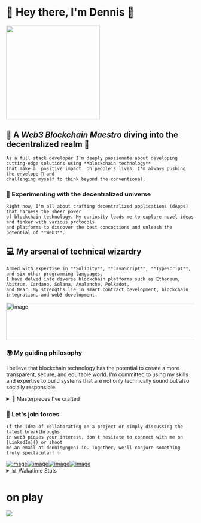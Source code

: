 # 👋 Hey there, I'm Dennis 🚀

<img src="https://media0.giphy.com/media/765ccrAiB0g9z6EApL/giphy.gif?cid=ecf05e474jorlk14iq71lc92cyka3wjgwb9afrndd8fkft4g&rid=giphy.gif&ct=g" width="250" height="250" />

## 🌟 A _Web3 Blockchain Maestro_ diving into the decentralized realm 🌊
```
As a full stack developer I'm deeply passionate about developing cutting-edge solutions using **blockchain technology**
that make a _positive impact_ on people's lives. I'm always pushing the envelope 💌 and 
challenging myself to think beyond the conventional.
```

### 🧪 Experimenting with the decentralized universe
```
Right now, I'm all about crafting decentralized applications (dApps) that harness the sheer power
of blockchain technology. My curiosity leads me to explore novel ideas and tinker with various protocols
and platforms to discover the best concoctions and unleash the potential of **Web3**.
```

## 💻 My arsenal of technical wizardry</summary>
```
Armed with expertise in **Solidity**, **JavaScript**, **TypeScript**, and six other programming languages,
I have delved into diverse blockchain platforms such as Ethereum, Abitrum, Cardano, Solana, Avalanche, Polkadot,
and Near. My strengths lie in smart contract development, blockchain integration, and web3 development.
```
<p>
  <img src="https://assets.website-files.com/6347bd6199b204194ca76e2c/6390bab08a8b41f55c7d0fd1_Home_3.png" width="600" height="100" alt="image">
</p>

### 🌍 My guiding philosophy

I believe that blockchain technology has the potential to create a more transparent, secure, and equitable world. I'm committed to using my skills and expertise to build systems that are not only technically sound but also socially responsible.

<details>
<summary>🎨 Masterpieces I've crafted</summary>

| Project                                          | Description                                                                                                                   |
| ------------------------------------------------ | ----------------------------------------------------------------------------------------------------------------------------- |
| 🔗 **Decentralized Social Media Platform**        | A resilient, privacy-centric social media dApp that enables users to reclaim control over their data.                          |
| 🖼️ **NFT Marketplace**                           | A decentralized bazaar for trading digital masterpieces and collectibles, empowering creators to reap the rewards of their artistry. |
| 💰 **Decentralized Finance (DeFi) Platform**      | A DeFi platform offering users access to a plethora of financial services such as lending, borrowing, and staking – all nestled within a decentralized ecosystem. |
| 🤖 **Trading Bots & Strategies**                  | Developed algorithmic trading bots for various markets, including crypto, using advanced strategies like arbitrage, mean reversion, and momentum trading, maximizing profits while minimizing risks. |

</details>

### 🤝 Let's join forces
```
If the idea of collaborating on a project or simply discussing the latest breakthroughs
in web3 piques your interest, don't hesitate to connect with me on [LinkedIn]() or shoot 
me an email at dennis@ngeni.io. Together, we'll conjure something truly spectacular! ✨
```

<div style="display: inline-flex;">
  <a href="https://www.linkedin.com/in/dennis-mwangi-dev/">
    <img src="https://github.com/DENNIS-CODES/DENNIS-CODES/assets/65861136/726d5bcd-f781-4bd0-950f-803ab0471fb5" alt="image">
  </a>
  <a href="https://github.com/DENNIS-CODES/DENNIS-CODES/assets/65861136/9d050437-43ee-4bd0-a676-0612bb5f70d9">
    <img src="https://github.com/DENNIS-CODES/DENNIS-CODES/assets/65861136/cf3b7ec4-2fb4-4e15-94ea-61018700fd0e" alt="image">
  </a>
  <a href="https://github.com/DENNIS-CODES/DENNIS-CODES/assets/65861136/89fd32ba-ee10-4e00-87a3-8c12b35bcfd5">
    <img src="https://github.com/DENNIS-CODES/DENNIS-CODES/assets/65861136/89fd32ba-ee10-4e00-87a3-8c12b35bcfd5" alt="image">
  </a>
  <a href="https://github.com/DENNIS-CODES/DENNIS-CODES/assets/65861136/9617f3ca-28ca-4a20-969c-e16bbf29b0ed">
    <img src="https://github.com/DENNIS-CODES/DENNIS-CODES/assets/65861136/9617f3ca-28ca-4a20-969c-e16bbf29b0ed" alt="image">
  </a>
</div>

<details>
<summary>📊 Wakatime Stats</summary>

[![wakatime](https://wakatime.com/badge/user/c0971448-fd44-49e6-a4cd-84cb788254c2.svg)](https://wakatime.com/@c0971448-fd44-49e6-a4cd-84cb788254c2)

</details>

# on play
<p>
<a href="https://spotify-github-profile.vercel.app/api/view?uid=31tgnwjszvmdjuof7uuziii3n6y4&redirect=true">
<img src="https://spotify-github-profile.vercel.app/api/view?uid=31tgnwjszvmdjuof7uuziii3n6y4&cover_image=true&theme=novatorem&show_offline=false&bar_color=53b14f&bar_color_cover=false" />
  </a>
</p>
